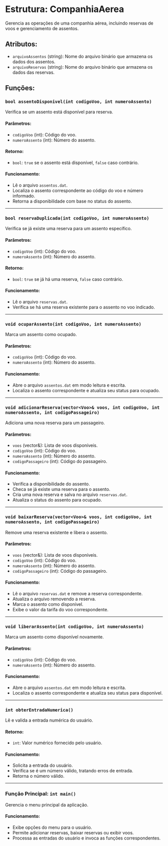 # Estrutura: CompanhiaAerea

Gerencia as operações de uma companhia aérea, incluindo reservas de voos e gerenciamento de assentos.

## Atributos:
- `arquivoAssentos` (string): Nome do arquivo binário que armazena os dados dos assentos.
- `arquivoReservas` (string): Nome do arquivo binário que armazena os dados das reservas.

## Funções:

### `bool assentoDisponivel(int codigoVoo, int numeroAssento)`
Verifica se um assento está disponível para reserva.

#### Parâmetros:
- `codigoVoo` (int): Código do voo.
- `numeroAssento` (int): Número do assento.

#### Retorno:
- `bool`: `true` se o assento está disponível, `false` caso contrário.

#### Funcionamento:
- Lê o arquivo `assentos.dat`.
- Localiza o assento correspondente ao código do voo e número informado.
- Retorna a disponibilidade com base no status do assento.

---

### `bool reservaDuplicada(int codigoVoo, int numeroAssento)`
Verifica se já existe uma reserva para um assento específico.

#### Parâmetros:
- `codigoVoo` (int): Código do voo.
- `numeroAssento` (int): Número do assento.

#### Retorno:
- `bool`: `true` se já há uma reserva, `false` caso contrário.

#### Funcionamento:
- Lê o arquivo `reservas.dat`.
- Verifica se há uma reserva existente para o assento no voo indicado.

---

### `void ocuparAssento(int codigoVoo, int numeroAssento)`
Marca um assento como ocupado.

#### Parâmetros:
- `codigoVoo` (int): Código do voo.
- `numeroAssento` (int): Número do assento.

#### Funcionamento:
- Abre o arquivo `assentos.dat` em modo leitura e escrita.
- Localiza o assento correspondente e atualiza seu status para ocupado.

---

### `void adicionarReserva(vector<Voo>& voos, int codigoVoo, int numeroAssento, int codigoPassageiro)`
Adiciona uma nova reserva para um passageiro.

#### Parâmetros:
- `voos` (vector<Voo>&): Lista de voos disponíveis.
- `codigoVoo` (int): Código do voo.
- `numeroAssento` (int): Número do assento.
- `codigoPassageiro` (int): Código do passageiro.

#### Funcionamento:
- Verifica a disponibilidade do assento.
- Checa se já existe uma reserva para o assento.
- Cria uma nova reserva e salva no arquivo `reservas.dat`.
- Atualiza o status do assento para ocupado.

---

### `void baixarReserva(vector<Voo>& voos, int codigoVoo, int numeroAssento, int codigoPassageiro)`
Remove uma reserva existente e libera o assento.

#### Parâmetros:
- `voos` (vector<Voo>&): Lista de voos disponíveis.
- `codigoVoo` (int): Código do voo.
- `numeroAssento` (int): Número do assento.
- `codigoPassageiro` (int): Código do passageiro.

#### Funcionamento:
- Lê o arquivo `reservas.dat` e remove a reserva correspondente.
- Atualiza o arquivo removendo a reserva.
- Marca o assento como disponível.
- Exibe o valor da tarifa do voo correspondente.

---

### `void liberarAssento(int codigoVoo, int numeroAssento)`
Marca um assento como disponível novamente.

#### Parâmetros:
- `codigoVoo` (int): Código do voo.
- `numeroAssento` (int): Número do assento.

#### Funcionamento:
- Abre o arquivo `assentos.dat` em modo leitura e escrita.
- Localiza o assento correspondente e atualiza seu status para disponível.

---

### `int obterEntradaNumerica()`
Lê e valida a entrada numérica do usuário.

#### Retorno:
- `int`: Valor numérico fornecido pelo usuário.

#### Funcionamento:
- Solicita a entrada do usuário.
- Verifica se é um número válido, tratando erros de entrada.
- Retorna o número válido.

---

### Função Principal: `int main()`
Gerencia o menu principal da aplicação.

#### Funcionamento:
- Exibe opções do menu para o usuário.
- Permite adicionar reservas, baixar reservas ou exibir voos.
- Processa as entradas do usuário e invoca as funções correspondentes.
